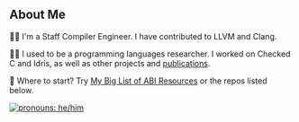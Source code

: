 ## About Me

👨‍💻 I'm a Staff Compiler Engineer. I have contributed to LLVM and Clang.

👨‍🏫 I used to be a programming languages researcher. I worked on Checked C and Idris, as well as other projects and [publications](https://lenary.co.uk/publications/).

🤔 Where to start? Try [My Big List of ABI Resources](https://github.com/lenary/abis) or the repos listed below.

[![pronouns: he/him](https://img.shields.io/badge/pronouns-he%2Fhim-blue)](http://pronoun.is/he "pronouns: he/him")
